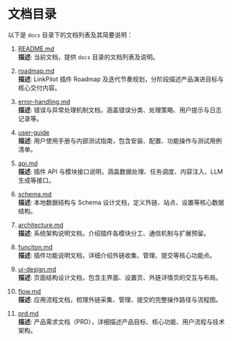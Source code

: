# 文档目录

以下是 `docs` 目录下的文档列表及其简要说明：

1. [README.md](README.md)  
   **描述**: 当前文档，提供 `docs` 目录的文档列表及说明。

2. [roadmap.md](roadmap.md)  
   **描述**: LinkPilot 插件 Roadmap 及迭代节奏规划，分阶段描述产品演进目标与核心交付内容。

3. [error-handling.md](error-handling.md)  
   **描述**: 错误与异常处理机制文档，涵盖错误分类、处理策略、用户提示与日志记录等。

4. [user-guide](user-guide)  
   **描述**: 用户使用手册与内部测试指南，包含安装、配置、功能操作与测试用例清单。

5. [api.md](api.md)  
   **描述**: 插件 API 与模块接口说明，涵盖数据处理、任务调度、内容注入、LLM 生成等接口。

6. [schema.md](schema.md)  
   **描述**: 本地数据结构与 Schema 设计文档，定义外链、站点、设置等核心数据结构。

7. [architecture.md](architecture.md)  
   **描述**: 系统架构说明文档，介绍插件各模块分工、通信机制与扩展预留。

8. [funciton.md](funciton.md)  
   **描述**: 插件功能说明文档，详细介绍外链收集、管理、提交等核心功能点。

9. [ui-design.md](ui-design.md)  
   **描述**: 页面结构设计文档，包含主界面、设置页、外链详情页的交互与布局。

10. [flow.md](flow.md)  
    **描述**: 应用流程文档，梳理外链采集、管理、提交的完整操作路径与流程图。

11. [prd.md](prd.md)  
    **描述**: 产品需求文档（PRD），详细描述产品目标、核心功能、用户流程与技术架构。